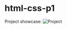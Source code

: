 # html-css-p1

Project showcase: 
![Project](https://raw.githubusercontent.com/Rahultanmoy/html-css-p1/main/Screenshot%202022-02-23%20at%2022-07-45%20Peter%20Parker%20Website.png)
